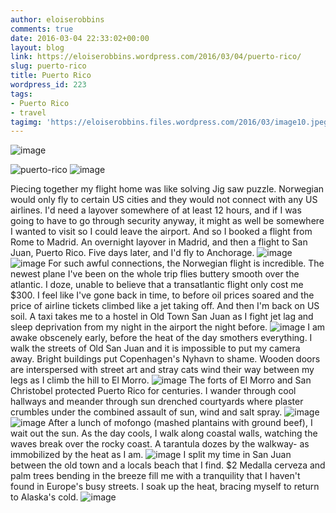 ```yaml
---
author: eloiserobbins
comments: true
date: 2016-03-04 22:33:02+00:00
layout: blog
link: https://eloiserobbins.wordpress.com/2016/03/04/puerto-rico/
slug: puerto-rico
title: Puerto Rico
wordpress_id: 223
tags:
- Puerto Rico
- travel
tagimg: 'https://eloiserobbins.files.wordpress.com/2016/03/image10.jpeg'
---
```


![image](https://eloiserobbins.files.wordpress.com/2016/03/image.jpeg)


![puerto-rico](https://eloiserobbins.files.wordpress.com/2016/03/image10.jpeg)
![image](https://eloiserobbins.files.wordpress.com/2016/03/image.jpeg)

Piecing together my flight home was like solving Jig saw puzzle. Norwegian would only fly to certain US cities and they would not connect with any US airlines. I'd need a layover somewhere of at least 12 hours, and if I was going to have to go through security anyway, it might as well be somewhere I wanted to visit so I could leave the airport.
And so I booked a flight from Rome to Madrid. An overnight layover in Madrid, and then a flight to San Juan, Puerto Rico. Five days later, and I'd fly to Anchorage.
![image](https://eloiserobbins.files.wordpress.com/2016/03/image8.jpeg)
![image](https://eloiserobbins.files.wordpress.com/2016/03/image4.jpeg)
For such awful connections, the Norwegian flight is incredible. The newest plane I've been on the whole trip flies buttery smooth over the atlantic. I doze, unable to believe that a transatlantic flight only cost me $300. I feel like I've gone back in time, to before oil prices soared and the price of airline tickets climbed like a jet taking off.
And then I'm back on US soil. A taxi takes me to a hostel in Old Town San Juan as I fight jet lag and sleep deprivation from my night in the airport the night before.
![image](https://eloiserobbins.files.wordpress.com/2016/03/image3.jpeg)
I am awake obscenely early, before the heat of the day smothers everything. I walk the streets of Old San Juan and it is impossible to put my camera away. Bright buildings put Copenhagen's Nyhavn to shame. Wooden doors are interspersed with street art and stray cats wind their way between my legs as I climb the hill to El Morro.
![image](https://eloiserobbins.files.wordpress.com/2016/03/image1.jpeg)
The forts of El Morro and San Christobel protected Puerto Rico for centuries. I wander through cool hallways and meander through sun drenched courtyards where plaster crumbles under the combined assault of sun, wind and salt spray.
![image](https://eloiserobbins.files.wordpress.com/2016/03/image9.jpeg)
![image](https://eloiserobbins.files.wordpress.com/2016/03/image7.jpeg)
After a lunch of mofongo (mashed plantains with ground beef), I wait out the sun. As the day cools, I walk along coastal walls, watching the waves break over the rocky coast. A tarantula dozes by the walkway- as immobilized by the heat as I am.
![image](https://eloiserobbins.files.wordpress.com/2016/03/image5.jpeg)
I split my time in San Juan between the old town and a locals beach that I find. $2 Medalla cerveza and palm trees bending in the breeze fill me with a tranquility that I haven't found in Europe's busy streets. I soak up the heat, bracing myself to return to Alaska's cold.
![image](https://eloiserobbins.files.wordpress.com/2016/03/image2.jpeg)
